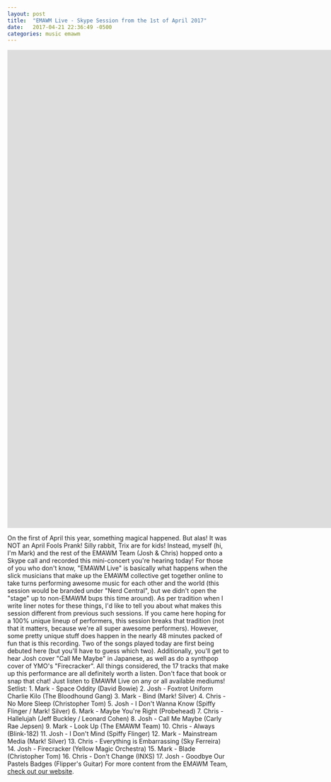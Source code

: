 ```yaml
---
layout: post
title:  "EMAWM Live - Skype Session from the 1st of April 2017"
date:   2017-04-21 22:36:49 -0500
categories: music emawm
---
```


<iframe src="https://vid.me/e/o9YI" width="1920" height="1080" frameborder="0" allowfullscreen webkitallowfullscreen mozallowfullscreen scrolling="no"></iframe>

On the first of April this year, something magical happened. But alas! It was NOT an April Fools Prank! Silly rabbit, Trix are for kids! Instead, myself (hi, I'm Mark) and the rest of the EMAWM Team (Josh & Chris) hopped onto a Skype call and recorded this mini-concert you're hearing today! For those of you who don't know, "EMAWM Live" is basically what happens when the slick musicians that make up the EMAWM collective get together online to take turns performing awesome music for each other and the world (this session would be branded under "Nerd Central", but we didn't open the "stage" up to non-EMAWM bups this time around). As per tradition when I write liner notes for these things, I'd like to tell you about what makes this session different from previous such sessions. If you came here hoping for a 100% unique lineup of performers, this session breaks that tradition (not that it matters, because we're all super awesome performers). However, some pretty unique stuff does happen in the nearly 48 minutes packed of fun that is this recording. Two of the songs played today are first being debuted here (but you'll have to guess which two). Additionally, you'll get to hear Josh cover "Call Me Maybe" in Japanese, as well as do a synthpop cover of YMO's "Firecracker". All things considered, the 17 tracks that make up this performance are all definitely worth a listen. Don't face that book or snap that chat! Just listen to EMAWM Live on any or all available mediums! Setlist: 1. Mark - Space Oddity (David Bowie) 2. Josh - Foxtrot Uniform Charlie Kilo (The Bloodhound Gang) 3. Mark - Bind (Mark! Silver) 4. Chris - No More Sleep (Christopher Tom) 5. Josh - I Don't Wanna Know (Spiffy Flinger / Mark! Silver) 6. Mark - Maybe You're Right (Probehead) 7. Chris - Hallelujah (Jeff Buckley / Leonard Cohen) 8. Josh - Call Me Maybe (Carly Rae Jepsen) 9. Mark - Look Up (The EMAWM Team) 10. Chris - Always (Blink-182) 11. Josh - I Don't Mind (Spiffy Flinger) 12. Mark - Mainstream Media (Mark! Silver) 13. Chris - Everything is Embarrassing (Sky Ferreira) 14. Josh - Firecracker (Yellow Magic Orchestra) 15. Mark - Blade (Christopher Tom) 16. Chris - Don't Change (INXS) 17. Josh - Goodbye Our Pastels Badges (Flipper's Guitar) For more content from the EMAWM Team, [check out our website](http://emawm.tk).
